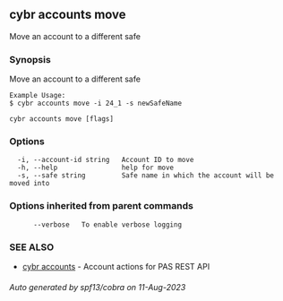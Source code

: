 ## cybr accounts move

Move an account to a different safe

### Synopsis

Move an account to a different safe

	Example Usage:
	$ cybr accounts move -i 24_1 -s newSafeName

```
cybr accounts move [flags]
```

### Options

```
  -i, --account-id string   Account ID to move
  -h, --help                help for move
  -s, --safe string         Safe name in which the account will be moved into
```

### Options inherited from parent commands

```
      --verbose   To enable verbose logging
```

### SEE ALSO

* [cybr accounts](cybr_accounts.md)	 - Account actions for PAS REST API

###### Auto generated by spf13/cobra on 11-Aug-2023
